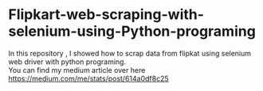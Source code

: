 # Flipkart-web-scraping-with-selenium-using-Python-programing
In this repository , I showed how to scrap data from flipkat using selenium web driver with python programing.  
You can find my medium article over here https://medium.com/me/stats/post/614a0df8c25
